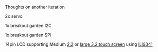 Thoughts on another iteration

2x servo

1x breakout garden I2C

1x breakout garden SPI

14pin LCD supporting Medium [2.2](http://www.lcdwiki.com/2.2inch_SPI_Module_ILI9341_SKU:MSP2202) or [large 3.2 touch screen](http://www.lcdwiki.com/2.4inch_SPI_Module_ILI9341_SKU:MSP2402) using [ILI9341](https://github.com/Bodmer/TFT_ILI9341)
